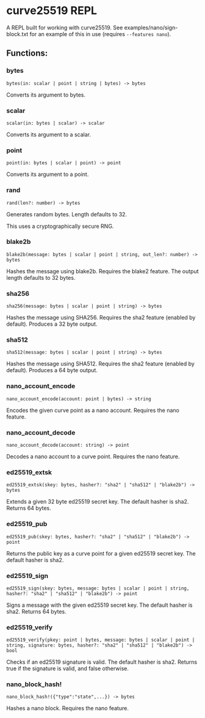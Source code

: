# curve25519 REPL

A REPL built for working with curve25519.
See examples/nano/sign-block.txt for an example of this in use (requires `--features nano`).

## Functions:

### bytes

`bytes(in: scalar | point | string | bytes) -> bytes`

Converts its argument to bytes.

### scalar

`scalar(in: bytes | scalar) -> scalar`

Converts its argument to a scalar.

### point

`point(in: bytes | scalar | point) -> point`

Converts its argument to a point.

### rand

`rand(len?: number) -> bytes`

Generates random bytes. Length defaults to 32.

This uses a cryptographically secure RNG.

### blake2b

`blake2b(message: bytes | scalar | point | string, out_len?: number) -> bytes`

Hashes the message using blake2b.
Requires the blake2 feature.
The output length defaults to 32 bytes.

### sha256

`sha256(message: bytes | scalar | point | string) -> bytes`

Hashes the message using SHA256.
Requires the sha2 feature (enabled by default).
Produces a 32 byte output.

### sha512

`sha512(message: bytes | scalar | point | string) -> bytes`

Hashes the message using SHA512.
Requires the sha2 feature (enabled by default).
Produces a 64 byte output.

### nano_account_encode

`nano_account_encode(account: point | bytes) -> string`

Encodes the given curve point as a nano account.
Requires the nano feature.

### nano_account_decode

`nano_account_decode(account: string) -> point`

Decodes a nano account to a curve point.
Requires the nano feature.

### ed25519_extsk

`ed25519_extsk(skey: bytes, hasher?: "sha2" | "sha512" | "blake2b") -> bytes`

Extends a given 32 byte ed25519 secret key.
The default hasher is sha2.
Returns 64 bytes.

### ed25519_pub

`ed25519_pub(skey: bytes, hasher?: "sha2" | "sha512" | "blake2b") -> point`

Returns the public key as a curve point for a given ed25519 secret key.
The default hasher is sha2.

### ed25519_sign

`ed25519_sign(skey: bytes, message: bytes | scalar | point | string, hasher?: "sha2" | "sha512" | "blake2b") -> point`

Signs a message with the given ed25519 secret key.
The default hasher is sha2.
Returns 64 bytes.

### ed25519_verify

`ed25519_verify(pkey: point | bytes, message: bytes | scalar | point | string, signature: bytes, hasher?: "sha2" | "sha512" | "blake2b") -> bool`

Checks if an ed25519 signature is valid.
The default hasher is sha2.
Returns true if the signature is valid, and false otherwise.

### nano_block_hash!

`nano_block_hash!({"type":"state",...}) -> bytes`

Hashes a nano block.
Requires the nano feature.
